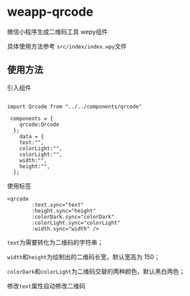 # weapp-qrcode

微信小程序生成二维码工具 wepy组件

具体使用方法参考 `src/index/index.wpy`文件
## 使用方法

引入组件

```

import Qrcode from "../../components/qrcode"

 components = {
    qrcode:Qrcode
  };
    data = {
    text:"",
    colorLight:"",
    colorLight:"",
    width:"",
    height:"",
  };
```

使用标签

```
<qrcode
        :text.sync="text"
        :height.sync="height"
        :colorDark.sync="colorDark"
        :colorLight.sync="colorLight"
        :width.sync="width" />
```

`text`为需要转化为二维码的字符串；

`width`和`height`为绘制出的二维码长宽，默认宽高为 150；

`colorDark`和`colorLight`为二维码交替的两种颜色，默认黑白两色；

修改`text`属性自动修改二维码


